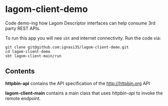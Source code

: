 # lagom-client-demo

Code demo-ing how Lagom Descriptor interfaces can help consume 3rd party REST APIs.

To run this app you will nee `sbt` and internet connectivity. Run the code via:

```(bash)
git clone git@github.com:ignasi35/lagom-client-demo.git
cd lagom-client-demo
sbt lagom-client-main/run
```

## Contents

**httpbin-api** contains the API specification of the http://httpbin.org API

**lagom-client-main** contains a main class that uses *httpbin-api* to invoke the remote endpoint.
